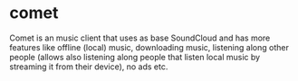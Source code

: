 # comet
Comet is an music client that uses as base SoundCloud and has more features like offline (local) music, downloading music, listening along other people (allows also listening along people that listen local music by streaming it from their device), no ads etc.
